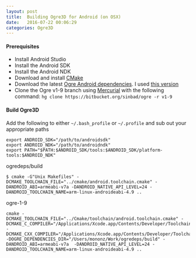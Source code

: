 ```yaml
---
layout: post
title:  Building Ogre3D for Android (on OSX)
date:   2016-07-22 00:06:29
categories: Ogre3D
---
```


#### Prerequisites

- Install Android Studio
- Install the Android SDK
- Install the Android NDK
- Download and install [CMake](http://www.cmake.org/cmake/resources/software.html)
- Download the latest [Ogre Android dependencies](https://sourceforge.net/projects/ogre/files/ogre-dependencies-android/). I used [this version]( 'https://sourceforge.net/projects/ogre/files/ogre-dependencies-android/1.9/AndroidDependencies_27_08_2013.zip/download)
- Clone the Ogre v1-9 branch using [Mercurial](https://www.mercurial-scm.org/) with the following command: `hg clone https://bitbucket.org/sinbad/ogre -r v1-9`

#### Build Ogre3D

Add the following to either `~/.bash_profile` or `~/.profile` and sub out your appropriate paths
```language=shell
export ANDROID_SDK="/path/to/androidsdk"
export ANDROID_NDK="/path/to/androidndk"
export PATH="$PATH:$ANDROID_SDK/tools:$ANDROID_SDK/platform-tools:$ANDROID_NDK"
```

ogredeps/build
```
$ cmake -G"Unix Makefiles" -DCMAKE_TOOLCHAIN_FILE="../cmake/android.toolchain.cmake" -DANDROID_ABI=armeabi-v7a -DANDROID_NATIVE_API_LEVEL=24 -DANDROID_TOOLCHAIN_NAME=arm-linux-androideabi-4.9 ..
```

ogre-1-9
```
cmake -DCMAKE_TOOLCHAIN_FILE="../Cmake/toolchain/android.toolchain.cmake" -DCMAKE_C_COMPILER="/Applications/Xcode.app/Contents/Developer/Toolchains/XcodeDefault.xctoolchain/usr/bin/clang" -DCMAKE_CXX_COMPILER="/Applications/Xcode.app/Contents/Developer/Toolchains/XcodeDefault.xctoolchain/usr/bin/clang++" -DOGRE_DEPENDENCIES_DIR="/Users/mononz/Work/ogredeps/build" -DANDROID_ABI=armeabi-v7a  -DANDROID_NATIVE_API_LEVEL=24 -DANDROID_TOOLCHAIN_NAME=arm-linux-androideabi-4.9 ..
```

